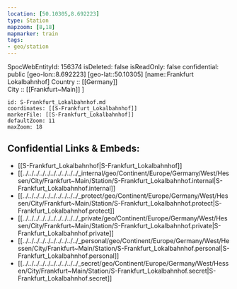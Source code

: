 ```yaml
---
location: [50.10305,8.692223] 
type: Station 
mapzoom: [8,18] 
mapmarker: train 
tags:
- geo/station
---
```

SpocWebEntityId: 156374
isDeleted: false
isReadOnly: false
confidential: public
[geo-lon::8.692223] 
[geo-lat::50.10305] 
[name::Frankfurt Lokalbahnhof] 
Country :: [[Germany]]  
City :: [[Frankfurt~Main]] ] 


```leaflet
id: S-Frankfurt_Lokalbahnhof.md
coordinates: [[S-Frankfurt_Lokalbahnhof]] 
markerFile: [[S-Frankfurt_Lokalbahnhof]] 
defaultZoom: 11 
maxZoom: 18
```


## Confidential Links & Embeds: 
- [[S-Frankfurt_Lokalbahnhof|S-Frankfurt_Lokalbahnhof]] 
- [[../../../../../../../../../../_internal/geo/Continent/Europe/Germany/West/Hessen/City/Frankfurt~Main/Station/S-Frankfurt_Lokalbahnhof.internal|S-Frankfurt_Lokalbahnhof.internal]] 
- [[../../../../../../../../../../_protect/geo/Continent/Europe/Germany/West/Hessen/City/Frankfurt~Main/Station/S-Frankfurt_Lokalbahnhof.protect|S-Frankfurt_Lokalbahnhof.protect]] 
- [[../../../../../../../../../../_private/geo/Continent/Europe/Germany/West/Hessen/City/Frankfurt~Main/Station/S-Frankfurt_Lokalbahnhof.private|S-Frankfurt_Lokalbahnhof.private]] 
- [[../../../../../../../../../../_personal/geo/Continent/Europe/Germany/West/Hessen/City/Frankfurt~Main/Station/S-Frankfurt_Lokalbahnhof.personal|S-Frankfurt_Lokalbahnhof.personal]] 
- [[../../../../../../../../../../_secret/geo/Continent/Europe/Germany/West/Hessen/City/Frankfurt~Main/Station/S-Frankfurt_Lokalbahnhof.secret|S-Frankfurt_Lokalbahnhof.secret]] 
